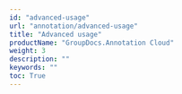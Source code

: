 ```yaml
---
id: "advanced-usage"
url: "annotation/advanced-usage"
title: "Advanced usage"
productName: "GroupDocs.Annotation Cloud"
weight: 3
description: ""
keywords: ""
toc: True
---
```

